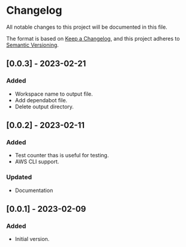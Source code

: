 # Changelog

All notable changes to this project will be documented in this file.

The format is based on [Keep a Changelog](https://keepachangelog.com/en/1.0.0/),
and this project adheres to [Semantic Versioning](https://semver.org/spec/v2.0.0.html).

## [0.0.3] - 2023-02-21

### Added

- Workspace name to output file.
- Add dependabot file.
- Delete output directory. 

## [0.0.2] - 2023-02-11

### Added

- Test counter thas is useful for testing.
- AWS CLI support. 

### Updated 

- Documentation

## [0.0.1] - 2023-02-09

### Added

- Initial version.
